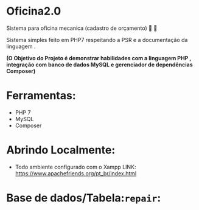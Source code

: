 # Oficina2.0
 Sistema para oficina mecanica (cadastro de orçamento)
:elephant: 
:purple_heart:



Sistema simples feito em PHP7 respeitando a PSR e a documentação da linguagem .  
 
 **(O Objetivo do Projeto é demonstrar habilidades com a linguagem PHP , integração com banco de dados MySQL e gerenciador de dependências Composer)**
# Ferramentas:
* PHP 7
* MySQL
* Composer
# Abrindo Localmente:
* Todo ambiente configurado com o Xampp
 LINK: https://www.apachefriends.org/pt_br/index.html
 
 # Base de dados/Tabela:`repair`:
 
 
 
 
